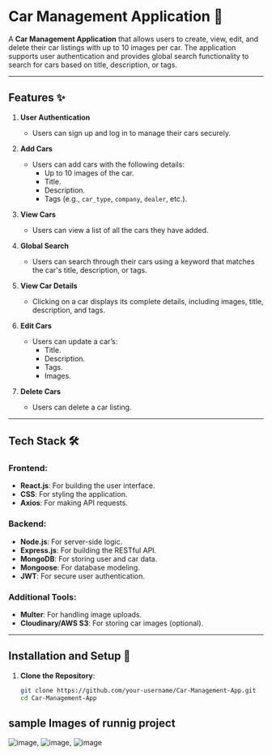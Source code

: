 # Car Management Application 🚗

A **Car Management Application** that allows users to create, view, edit, and delete their car listings with up to 10 images per car. The application supports user authentication and provides global search functionality to search for cars based on title, description, or tags.

---

## Features ✨

1. **User Authentication**  
   - Users can sign up and log in to manage their cars securely.

2. **Add Cars**  
   - Users can add cars with the following details:
     - Up to 10 images of the car.
     - Title.
     - Description.
     - Tags (e.g., `car_type`, `company`, `dealer`, etc.).

3. **View Cars**  
   - Users can view a list of all the cars they have added.

4. **Global Search**  
   - Users can search through their cars using a keyword that matches the car's title, description, or tags.

5. **View Car Details**  
   - Clicking on a car displays its complete details, including images, title, description, and tags.

6. **Edit Cars**  
   - Users can update a car’s:
     - Title.
     - Description.
     - Tags.
     - Images.

7. **Delete Cars**  
   - Users can delete a car listing.

---

## Tech Stack 🛠️

### Frontend:
- **React.js**: For building the user interface.
- **CSS**: For styling the application.
- **Axios**: For making API requests.

### Backend:
- **Node.js**: For server-side logic.
- **Express.js**: For building the RESTful API.
- **MongoDB**: For storing user and car data.
- **Mongoose**: For database modeling.
- **JWT**: For secure user authentication.

### Additional Tools:
- **Multer**: For handling image uploads.
- **Cloudinary/AWS S3**: For storing car images (optional).

---

## Installation and Setup 🚀

1. **Clone the Repository**:
   ```bash
   git clone https://github.com/your-username/Car-Management-App.git
   cd Car-Management-App

## sample Images of runnig project
![image](https://github.com/user-attachments/assets/f60232ca-6062-4481-aae6-9e980c5f1f9a), ![image](https://github.com/user-attachments/assets/d7f8f773-1969-4886-b7bb-cb85dac7ac7f), 
![image](https://github.com/user-attachments/assets/793b61ac-8e24-4ae8-8470-3db854d2beeb)
